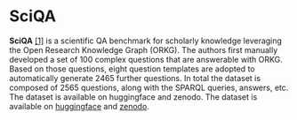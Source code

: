 # SciQA

**SciQA** [[1]](#myfootnote1)</sup> is a scientific QA benchmark for scholarly knowledge leveraging the Open Research Knowledge Graph (ORKG). The authors first manually developed a set of 100 complex questions that are answerable with ORKG. Based on those questions, eight question templates are adopted to automatically generate 2465 further questions. In total the dataset is composed of 2565 questions, along with the SPARQL queries, answers, etc. The dataset is available on huggingface and zenodo. The dataset is available on [huggingface](https://huggingface.co/datasets/orkg/SciQA) and [zenodo](https://zenodo.org/doi/10.5281/zenodo.5845197). 
